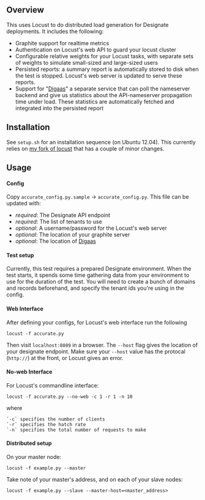 Overview
--------

This uses Locust to do distributed load generation for Designate deployments. It includes the following:

- Graphite support for realtime metrics
- Authentication on Locust's web API to guard your locust cluster
- Configurable relative weights for your Locust tasks, with separate sets of weights to simulate small-sized and large-sized users
- Persisted reports: a summary report is automatically stored to disk when the test is stopped. Locust's web server is updated to serve these reports.
- Support for "[Digaas](https://github.com/pglass/digaas)" a separate service that can poll the nameserver backend and give us statistics about the API-nameserver propagation time under load. These statistics are automatically fetched and integrated into the persisted report

Installation
------------

See `setup.sh` for an installation sequence (on Ubuntu 12.04). This currently relies on [my fork of locust](https://github.com/pglass/locust) that has a couple of minor changes.

Usage
-----

#### Config ####

Copy `accurate_config.py.sample` -> `accurate_config.py`. This file can be updated with:

- *required*: The Designate API endpoint
- *required*: The list of tenants to use
- *optional*: A username/password for the Locust's web server
- *optional*: The location of your graphite server
- *optional*: The location of [Digaas](https://github.com/pglass/digaas)

#### Test setup ####

Currently, this test requires a prepared Designate environment. When the test starts, it spends some time gathering data from your environment to use for the duration of the test. You will need to create a bunch of domains and records beforehand, and specify the tenant ids you're using in the config.

#### Web Interface ####

After defining your configs, for Locust's web interface run the following

    locust -f accurate.py

Then visit `localhost:8089` in a browser. The `--host` flag gives the location of your designate endpoint. Make sure your `--host` value has the protocal (`http://`) at the front, or Locust gives an error.

#### No-web Interface ####
For Locust's commandline interface:

    locust -f accurate.py --no-web -c 1 -r 1 -n 10

where

    `-c` specifies the number of clients
    `-r` specifies the hatch rate
    `-n` specifies the total number of requests to make

#### Distributed setup ####

On your master node:

    locust -f example.py --master

Take note of your master's address, and on each of your slave nodes:
    
    locust -f example.py --slave --master-host=<master_address>
